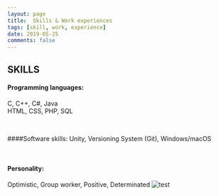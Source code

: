 ```yaml
---
layout: page
title:  Skills & Work experiences
tags: [skill, work, experience]
date: 2019-05-25
comments: false
---
```

    
## SKILLS
#### Programming languages:  
<left> C, C++, C#, Java </left>
<br>
<left> HTML, CSS, PHP, SQL </left>

<br>

####Software skills:
<left> Unity, Versioning System (Git), Windows/macOS </left>

<br>

#### Personality:
<left> Optimistic, Group worker, Positive, Determinated </left> ![test](/assets/img/bg.png)
